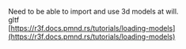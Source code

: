 Need to be able to import and use 3d models at will.   
gltf  
[https://r3f.docs.pmnd.rs/tutorials/loading-models](https://r3f.docs.pmnd.rs/tutorials/loading-models)

